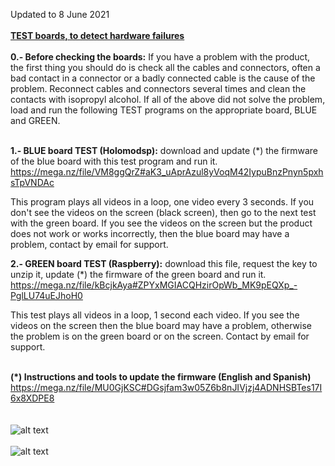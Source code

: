 Updated to 8 June 2021
<br><br>
<b><u>TEST boards, to detect hardware failures</u></b>
<br><br>
<b>0.- Before checking the boards:</b>  If you have a problem with the product, the first thing you should do is check all the cables and connectors, often a bad contact in a connector or a badly connected cable is the cause of the problem. Reconnect cables and connectors several times and clean the contacts with isopropyl alcohol. If all of the above did not solve the problem, load and run the following TEST programs on the appropriate board, BLUE and GREEN.<br><br>

<b>1.- BLUE board TEST (Holomodsp):</b> download and update (*) the firmware of the blue board with this test program and run it.  https://mega.nz/file/VM8ggQrZ#aK3_uAprAzul8yVoqM42IypuBnzPnyn5pxhsTpVNDAc

This program plays all videos in a loop, one video every 3 seconds. If you don't see the videos on the screen (black screen), then go to the next test with the green board. If you see the videos on the screen but the product does not work or works incorrectly, then the blue board may have a problem, contact by email for support.
<br>

<b>2.- GREEN board TEST (Raspberry):</b> download this file, request the key to unzip it, update (*) the firmware of the green board and run it.  https://mega.nz/file/kBcjkAya#ZPYxMGIACQHzirOpWb_MK9pEQXp_-PglLU74uEJhoH0

This test plays all videos in a loop, 1 second each video. If you see the videos on the screen then the blue board may have a problem, otherwise the problem is on the green board or on the screen. Contact by email for support.
<br><br>


<b>(*) Instructions and tools to update the firmware (English and Spanish)</b>
https://mega.nz/file/MU0GjKSC#DGsjfam3w05Z6b8nJIVjzj4ADNHSBTes17I6x8XDPE8
<br><br><br>
![alt text](https://i.imgur.com/wT0RC9V.jpg) <br><br>
![alt text](https://i.imgur.com/kl1yYZC.jpg) <br><br>
